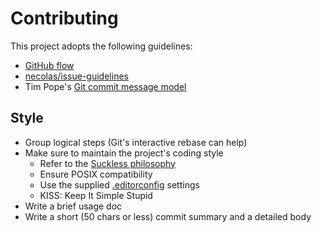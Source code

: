 # Contributing

This project adopts the following guidelines:

* [GitHub flow][]
* [necolas/issue-guidelines][]
* Tim Pope's [Git commit message model][tpope]

[GitHub flow]: http://scottchacon.com/2011/08/31/github-flow.html
[necolas/issue-guidelines]: https://github.com/necolas/issue-guidelines/blob/master/CONTRIBUTING.md
[tpope]: http://tbaggery.com/2008/04/19/a-note-about-git-commit-messages.html

## Style

* Group logical steps (Git's interactive rebase can help)
* Make sure to maintain the project's coding style
    * Refer to the [Suckless philosophy][philosophy]
    * Ensure POSIX compatibility
    * Use the supplied [.editorconfig][] settings
    * KISS: Keep It Simple Stupid
* Write a brief usage doc
* Write a short (50 chars or less) commit summary and a detailed body

[.editorconfig]: https://github.com/tlvince/dmenu-tools/blob/master/.editorconfig
[philosophy]: http://suckless.org/philosophy
